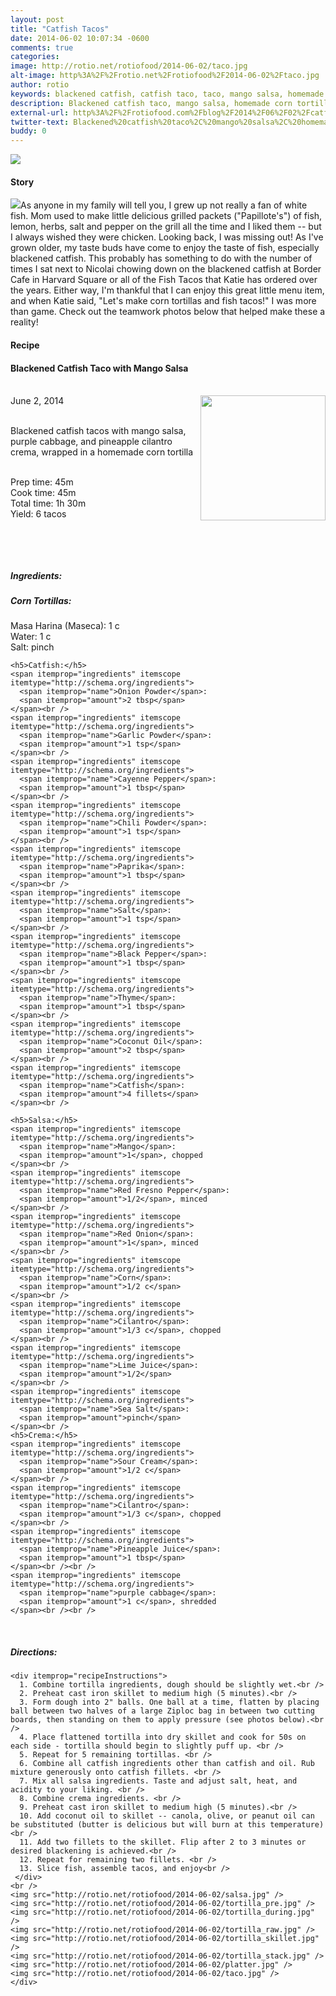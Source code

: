 ```yaml
---
layout: post
title: "Catfish Tacos"
date: 2014-06-02 10:07:34 -0600
comments: true
categories: 
image: http://rotio.net/rotiofood/2014-06-02/taco.jpg
alt-image: http%3A%2F%2Frotio.net%2Frotiofood%2F2014-06-02%2Ftaco.jpg
author: rotio
keywords: blackened catfish, catfish taco, taco, mango salsa, homemade tortilla
description: Blackened catfish taco, mango salsa, homemade corn tortilla
external-url: http%3A%2F%2Frotiofood.com%2Fblog%2F2014%2F06%2F02%2Fcatfish-tacos%2F
twitter-text: Blackened%20catfish%20taco%2C%20mango%20salsa%2C%20homemade%20corn%20tortilla%20on%20rotio%2Ffood%20%23rotiofood
buddy: 0
---
```

<!-- more -->
<img src="http://rotio.net/rotiofood/2014-06-02/taco.jpg" />
<a href="https://plus.google.com/107103100819027957630?rel=author" style="display:none">{{page.author }}</a>

<h4>Story</b> </h4>
 <div>
	<p>
	<img src="http://rotio.net/rotiofood/2014-06-02/platter.jpg" />As anyone in my family will tell you, I grew up not really a fan of white fish. Mom used to make little delicious grilled packets ("Papillote's") of fish, lemon, herbs, salt and pepper on the grill all the time and I liked them -- but I always wished they were chicken. Looking back, I was missing out! As I've grown older, my taste buds have come to enjoy the taste of fish, especially blackened catfish. This probably has something to do with the number of times I sat next to Nicolai chowing down on the blackened catfish at Border Cafe in Harvard Square or all of the Fish Tacos that Katie has ordered over the years. Either way, I'm thankful that I can enjoy this great little menu item, and when Katie said, "Let's make corn tortillas and fish tacos!" I was more than game. Check out the teamwork photos below that helped make these a reality!</p>  
  </div>
<h4>Recipe</b> </h4> 
  <div itemscope itemtype="http://schema.org/Recipe" >
  <h4 itemprop="name">Blackened Catfish Taco with Mango Salsa</h4>
  
  <br />
    June 2, 2014</time>
  <img itemprop="image" width="200px" align="right" src="http://rotio.net/rotiofood/2014-06-02/taco_good.jpg" />
  
  <br /><span itemprop="description">Blackened catfish tacos with mango salsa, purple cabbage, and pineapple cilantro crema, wrapped in a homemade corn tortilla</span><br />

  <br />Prep time: <time datetime="PT0H45M" itemprop="prepTime">45m</time> 
  <br />Cook time: <time datetime="PT0H45M" itemprop="cookTime">45m</time>
  <br />Total time: <time datetime="PT1H30M" itemprop="totalTime">1h 30m</time>
  <br />Yield: <span itemprop="recipeYield">6 tacos</span>
  
  <br />
  

  <br /><h5>Ingredients:</h5>
	<h5>Corn Tortillas:</h5>
    <span itemprop="ingredients" itemscope itemtype="http://schema.org/ingredients">
      <span itemprop="name">Masa Harina (Maseca)</span>: 
      <span itemprop="amount">1 c</span> 
    </span><br />
    <span itemprop="ingredients" itemscope itemtype="http://schema.org/ingredients">
      <span itemprop="name">Water</span>:
      <span itemprop="amount">1 c</span>
    </span><br />
	<span itemprop="ingredients" itemscope itemtype="http://schema.org/ingredients">
      <span itemprop="name">Salt</span>:
      <span itemprop="amount">pinch</span>
    </span><br />
	
	<h5>Catfish:</h5>
	<span itemprop="ingredients" itemscope itemtype="http://schema.org/ingredients">
      <span itemprop="name">Onion Powder</span>:
      <span itemprop="amount">2 tbsp</span>
    </span><br />
	<span itemprop="ingredients" itemscope itemtype="http://schema.org/ingredients">
      <span itemprop="name">Garlic Powder</span>:
      <span itemprop="amount">1 tsp</span>
    </span><br />
	<span itemprop="ingredients" itemscope itemtype="http://schema.org/ingredients">
      <span itemprop="name">Cayenne Pepper</span>:
      <span itemprop="amount">1 tbsp</span>
    </span><br />
	<span itemprop="ingredients" itemscope itemtype="http://schema.org/ingredients">
      <span itemprop="name">Chili Powder</span>:
      <span itemprop="amount">1 tsp</span>
    </span><br />
	<span itemprop="ingredients" itemscope itemtype="http://schema.org/ingredients">
      <span itemprop="name">Paprika</span>:
      <span itemprop="amount">1 tbsp</span>
    </span><br />
	<span itemprop="ingredients" itemscope itemtype="http://schema.org/ingredients">
      <span itemprop="name">Salt</span>:
      <span itemprop="amount">1 tsp</span>
    </span><br />
	<span itemprop="ingredients" itemscope itemtype="http://schema.org/ingredients">
      <span itemprop="name">Black Pepper</span>:
      <span itemprop="amount">1 tbsp</span>
    </span><br />
	<span itemprop="ingredients" itemscope itemtype="http://schema.org/ingredients">
      <span itemprop="name">Thyme</span>:
      <span itemprop="amount">1 tbsp</span>
    </span><br />
	<span itemprop="ingredients" itemscope itemtype="http://schema.org/ingredients">
      <span itemprop="name">Coconut Oil</span>:
      <span itemprop="amount">2 tbsp</span>
    </span><br />
	<span itemprop="ingredients" itemscope itemtype="http://schema.org/ingredients">
      <span itemprop="name">Catfish</span>:
      <span itemprop="amount">4 fillets</span>
    </span><br />
	
	<h5>Salsa:</h5>
	<span itemprop="ingredients" itemscope itemtype="http://schema.org/ingredients">
      <span itemprop="name">Mango</span>:
      <span itemprop="amount">1</span>, chopped
    </span><br />
	<span itemprop="ingredients" itemscope itemtype="http://schema.org/ingredients">
      <span itemprop="name">Red Fresno Pepper</span>:
      <span itemprop="amount">1/2</span>, minced
    </span><br />
	<span itemprop="ingredients" itemscope itemtype="http://schema.org/ingredients">
      <span itemprop="name">Red Onion</span>:
      <span itemprop="amount">1</span>, minced
    </span><br />
	<span itemprop="ingredients" itemscope itemtype="http://schema.org/ingredients">
      <span itemprop="name">Corn</span>:
      <span itemprop="amount">1/2 c</span>
    </span><br />
	<span itemprop="ingredients" itemscope itemtype="http://schema.org/ingredients">
      <span itemprop="name">Cilantro</span>:
      <span itemprop="amount">1/3 c</span>, chopped
    </span><br />
	<span itemprop="ingredients" itemscope itemtype="http://schema.org/ingredients">
      <span itemprop="name">Lime Juice</span>:
      <span itemprop="amount">1/2</span>
    </span><br />
	<span itemprop="ingredients" itemscope itemtype="http://schema.org/ingredients">
      <span itemprop="name">Sea Salt</span>:
      <span itemprop="amount">pinch</span>
    </span><br />
	<h5>Crema:</h5>
	<span itemprop="ingredients" itemscope itemtype="http://schema.org/ingredients">
      <span itemprop="name">Sour Cream</span>:
      <span itemprop="amount">1/2 c</span>
    </span><br />
	<span itemprop="ingredients" itemscope itemtype="http://schema.org/ingredients">
      <span itemprop="name">Cilantro</span>:
      <span itemprop="amount">1/3 c</span>, chopped
    </span><br />
	<span itemprop="ingredients" itemscope itemtype="http://schema.org/ingredients">
      <span itemprop="name">Pineapple Juice</span>:
      <span itemprop="amount">1 tbsp</span>
    </span><br /><br />
	<span itemprop="ingredients" itemscope itemtype="http://schema.org/ingredients">
      <span itemprop="name">purple cabbage</span>:
      <span itemprop="amount">1 c</span>, shredded
    </span><br /><br />

	
  <br /><h5>Directions:</h5>
	
    <div itemprop="recipeInstructions">
	  1. Combine tortilla ingredients, dough should be slightly wet.<br />
	  2. Preheat cast iron skillet to medium high (5 minutes).<br />
	  3. Form dough into 2" balls. One ball at a time, flatten by placing ball between two halves of a large Ziploc bag in between two cutting boards, then standing on them to apply pressure (see photos below).<br />
	  4. Place flattened tortilla into dry skillet and cook for 50s on each side - tortilla should begin to slightly puff up. <br />
	  5. Repeat for 5 remaining tortillas. <br />
	  6. Combine all catfish ingredients other than catfish and oil. Rub mixture generously onto catfish fillets. <br />
	  7. Mix all salsa ingredients. Taste and adjust salt, heat, and acidity to your liking. <br />
	  8. Combine crema ingredients. <br />
	  9. Preheat cast iron skillet to medium high (5 minutes).<br />
	  10. Add coconut oil to skillet -- canola, olive, or peanut oil can be substituted (butter is delicious but will burn at this temperature)<br />
	  11. Add two fillets to the skillet. Flip after 2 to 3 minutes or desired blackening is achieved.<br />
	  12. Repeat for remaining two fillets. <br />
	  13. Slice fish, assemble tacos, and enjoy<br />
	 </div>
	<br />
	<img src="http://rotio.net/rotiofood/2014-06-02/salsa.jpg" />
	<img src="http://rotio.net/rotiofood/2014-06-02/tortilla_pre.jpg" />
	<img src="http://rotio.net/rotiofood/2014-06-02/tortilla_during.jpg" />
	<img src="http://rotio.net/rotiofood/2014-06-02/tortilla_raw.jpg" />
	<img src="http://rotio.net/rotiofood/2014-06-02/tortilla_skillet.jpg" />
	<img src="http://rotio.net/rotiofood/2014-06-02/tortilla_stack.jpg" />
	<img src="http://rotio.net/rotiofood/2014-06-02/platter.jpg" />
	<img src="http://rotio.net/rotiofood/2014-06-02/taco.jpg" />
	</div>

</div>


